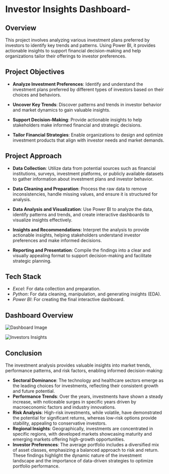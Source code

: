 # Investor Insights Dashboard-
## Overview 
This project involves analyzing various investment plans preferred by investors to identify key trends and patterns. Using Power BI, it provides actionable insights to support financial decision-making and help organizations tailor their offerings to investor preferences.


## Project Objectives
 * **Analyze Investment Preferences**:
Identify and understand the investment plans preferred by different types of investors based on their choices and behaviors.

 * **Uncover Key Trends**:
Discover patterns and trends in investor behavior and market dynamics to gain valuable insights.

 * **Support Decision-Making**:
Provide actionable insights to help stakeholders make informed financial and strategic decisions.

 * **Tailor Financial Strategies**:
Enable organizations to design and optimize investment products that align with investor needs and market demands.


## Project Approach
 * **Data Collection**:
Utilize data from potential sources such as financial institutions, surveys, investment platforms, or publicly available datasets to gather information about investment plans and investor behavior.

 * **Data Cleaning and Preparation**:
Process the raw data to remove inconsistencies, handle missing values, and ensure it is structured for analysis.

 * **Data Analysis and Visualization**:
Use Power BI to analyze the data, identify patterns and trends, and create interactive dashboards to visualize insights effectively.

 * **Insights and Recommendations**:
Interpret the analysis to provide actionable insights, helping stakeholders understand investor preferences and make informed decisions.

 * **Reporting and Presentation**:
Compile the findings into a clear and visually appealing format to support decision-making and facilitate strategic planning.


## Tech Stack
* *Excel*: For data collection and preparation.
* *Python*: For data cleaning, manipulation, and generating insights (EDA).
* *Power BI*: For creating the final interactive dashboard.


## Dashboard Overview
![Dashboard Image](images/Invest_Main.png)

![Investors Insights](images/Invest_insight.png)


## Conclusion
The investment analysis provides valuable insights into market trends, performance patterns, and risk factors, enabling informed decision-making:

* **Sectoral Dominance**: The technology and healthcare sectors emerge as the leading choices for investments, reflecting their consistent growth and future potential.
* **Performance Trends**: Over the years, investments have shown a steady increase, with noticeable surges in specific years driven by macroeconomic factors and industry innovations.
* **Risk Analysis**: High-risk investments, while volatile, have demonstrated the potential for significant returns, whereas low-risk options provide stability, appealing to conservative investors.
* **Regional Insights**: Geographically, investments are concentrated in specific regions, with developed markets showcasing maturity and emerging markets offering high-growth opportunities.
* **Investor Preferences**: The average portfolio includes a diversified mix of asset classes, emphasizing a balanced approach to risk and return.
These findings highlight the dynamic nature of the investment landscape and the importance of data-driven strategies to optimize portfolio performance.


















